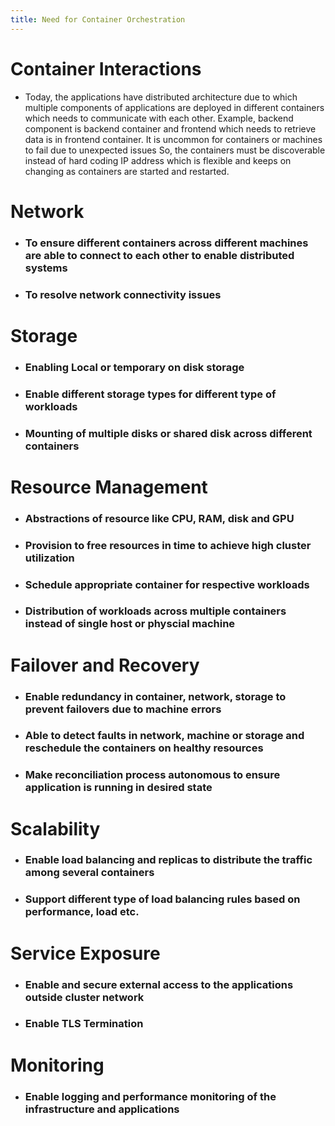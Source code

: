 ```yaml
---
title: Need for Container Orchestration
---
```


# Container Interactions
- Today, the applications have distributed architecture due to which multiple components of applications are deployed in
different containers which needs to  communicate with each other. Example, backend component is backend container and frontend which
needs to retrieve data is in frontend container. It is uncommon for containers or machines to fail due to unexpected issues
So, the containers must be discoverable instead of hard coding IP address which is flexible and keeps on changing as containers 
are started and restarted.
  
# Network
- ### To ensure different containers across different machines are able to connect to each other to enable distributed systems
- ### To resolve network connectivity issues

# Storage
- ### Enabling Local or temporary on disk storage 
- ### Enable different storage types for different type of workloads
- ### Mounting of multiple disks or shared disk across different containers

# Resource Management
- ### Abstractions of resource like CPU, RAM, disk and GPU
- ### Provision to free resources in time to achieve high cluster utilization
- ### Schedule appropriate container for respective workloads
- ### Distribution of workloads across multiple containers instead of single host or physcial machine

# Failover and Recovery
- ### Enable redundancy in container, network, storage to prevent failovers due to machine errors
- ### Able to detect faults in network, machine or storage and reschedule the containers on healthy resources
- ### Make reconciliation process autonomous to ensure application is running in desired state

# Scalability
- ### Enable load balancing and replicas to distribute the traffic among several containers
- ### Support different type of load balancing rules based on performance, load etc.

# Service Exposure
- ### Enable and secure external access to the applications outside cluster network
- ### Enable TLS Termination

# Monitoring
- ### Enable logging and performance monitoring of the infrastructure and applications



